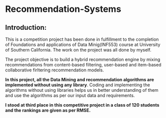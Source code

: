# **Recommendation-Systems**

## **Introduction:**
This is a competition project has been done in fulfillment to the completion of Foundations and applications of Data Minig(INF553) course at University of Southern California. The work on the project was all done by myself.

The project objective is to build a hybrid recommendation engine by mixing recommendations from content-based filtering, user-based and item-based collaborative firltering recommendation models.

**In this project, all the Data Mining and recommendation algorithms are implemented without using any library**. Coding and implementing the algorithms without using libraries helps us in better understanding of them and use the algorithms as per our input data and requirements.

**I stood at third place in this competitive project in a class of 120 students and the rankings are given as per RMSE.** 

